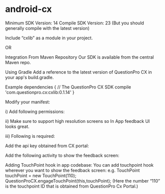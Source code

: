 # android-cx
Minimum SDK Version: 14
Compile SDK Version: 23 (But you should generally compile with the latest version)

Include “cxlib” as a module in your project.

OR

Integration From Maven Repository
Our SDK is available from the central Maven repo.

Using Gradle
Add a reference to the latest version of QuestionPro CX in your app's build.gradle. 

Example
dependencies {
  // The QuestionPro CX SDK
  compile 'com.questionpro.cx:cxlib:0.1.14'
}


Modify your manifest: 

i) Add following permissions:
  <uses-permission android:name="android.permission.INTERNET"/>
  <uses-permission android:name="android.permission.ACCESS_NETWORK_STATE"/>


ii) Make sure to support high resolution screens so In App feedback UI looks great. 
  <supports-screens android:largeScreens="true"
  android:normalScreens="true"
  android:smallScreens="true"
  android:anyDensity="true"/>

	
iii) Following is required:

Add the api key obtained from CX portal:
<meta-data android:name="cx_manifest_api_key"
   		android:value="<your api key here>"/>

Add the following activity to show the feedback screen:
<activity
  android:name="com.questionpro.cxlib.interaction.InteractionActivity"
  	 android:theme="@android:style/Theme.Translucent.NoTitleBar"
  	 android:configChanges="keyboardHidden"
   	android:windowSoftInputMode="adjustPan" >
</activity>

Adding TouchPoint hook in app codebase:
You can add touchpoint hook wherever you want to show the feedback screen:
e.g.
TouchPoint touchPoint = new TouchPoint(110);
QuestionProCX.engageTouchPoint(this,touchPoint);
(Here the number “110” is the touchpoint ID that is obtained from QuestionPro Cx Portal.)



